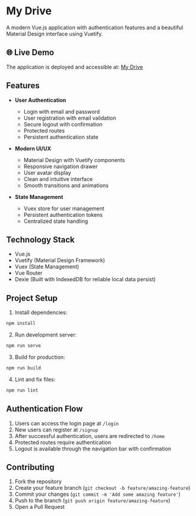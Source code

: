 # My Drive

A modern Vue.js application with authentication features and a beautiful Material Design interface using Vuetify.

## 🌐 Live Demo
The application is deployed and accessible at: [My Drive](https://my-drive11.netlify.app/login)

## Features

- **User Authentication**
  - Login with email and password
  - User registration with email validation
  - Secure logout with confirmation
  - Protected routes
  - Persistent authentication state

- **Modern UI/UX**
  - Material Design with Vuetify components
  - Responsive navigation drawer
  - User avatar display
  - Clean and intuitive interface
  - Smooth transitions and animations

- **State Management**
  - Vuex store for user management
  - Persistent authentication tokens
  - Centralized state handling

## Technology Stack

- Vue.js
- Vuetify (Material Design Framework)
- Vuex (State Management)
- Vue Router
- Dexie (Built with IndexedDB for reliable local data persist)

## Project Setup

1. Install dependencies:
```bash
npm install
```

2. Run development server:
```bash
npm run serve
```

3. Build for production:
```bash
npm run build
```

4. Lint and fix files:
```bash
npm run lint
```

## Authentication Flow

1. Users can access the login page at `/login`
2. New users can register at `/signup`
3. After successful authentication, users are redirected to `/home`
4. Protected routes require authentication
5. Logout is available through the navigation bar with confirmation


## Contributing

1. Fork the repository
2. Create your feature branch (`git checkout -b feature/amazing-feature`)
3. Commit your changes (`git commit -m 'Add some amazing feature'`)
4. Push to the branch (`git push origin feature/amazing-feature`)
5. Open a Pull Request
